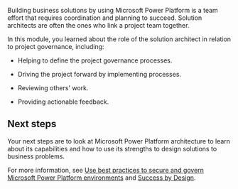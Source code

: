 Building business solutions by using Microsoft Power Platform is a team effort that requires coordination and planning to succeed. Solution architects are often the ones who link a project team together.

In this module, you learned about the role of the solution architect in relation to project governance, including:

- Helping to define the project governance processes.

- Driving the project forward by implementing processes.

- Reviewing others' work.

- Providing actionable feedback.

## Next steps

Your next steps are to look at Microsoft Power Platform architecture to learn about its capabilities and how to use its strengths to design solutions to business problems.

For more information, see [Use best practices to secure and govern Microsoft Power Platform environments](/learn/paths/best-practices-environments/?azure-portal=true) and [Success by Design](/learn/paths/use-success-design/?azure-portal=true).
